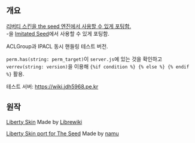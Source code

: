 ## 개요
[리버티 스킨을 the seed 엔진에서 사용할 수 있게 포팅함.](https://github.com/namu-theseed/theseed-skin-liberty)  
-을 [Imitated Seed](https://github.com/gdl-blue/imitated-seed-2)에서 사용할 수 있게 포팅함.

ACLGroup과 IPACL 동시 핸들링 테스트 버전.

`perm.has(string: perm_target)`이 `server.js`에 있는 것을 확인하고  
`verrev(string: version)`을 이용해 `{%if condition %} {% else %} {% endif %}` 활용.

테스트 서버: https://wiki.jdh5968.pe.kr

## 원작
[Liberty Skin](https://gitlab.com/librewiki/Liberty-MW-Skin) Made by [Librewiki](https://librewiki.net/)

[Liberty Skin port for The Seed](https://github.com/namu-theseed/theseed-skin-liberty) Made by [namu](https://forum.theseed.io)
